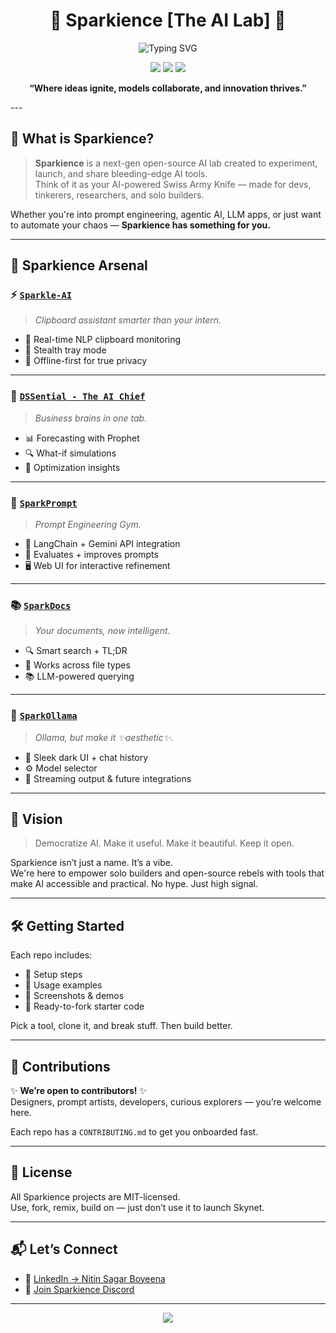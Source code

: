 <h1 align="center">🚀 Sparkience [The AI Lab] 🔬</h1>

<p align="center">
  <img src="https://readme-typing-svg.demolab.com?font=Fira+Code&duration=3000&pause=1000&color=7F00FF&center=true&vCenter=true&width=435&lines=AI+Tools+That+Slap.;Made+by+Nitin+Sagar+Boyeena.;Powering+Next-Gen+AI+Applications." alt="Typing SVG" />
</p>

<p align="center">
  <img src="https://img.shields.io/github/license/Sparkience-AI/Sparkience-AI?style=flat-square&color=informational"/>
  <img src="https://img.shields.io/badge/Contributions-Welcome-6A5ACD?style=flat-square&logo=github"/>
  <img src="https://img.shields.io/badge/Built%20with-%F0%9F%92%A1AI-blueviolet?style=flat-square"/>
</p>

<p align="center">
  <strong>“Where ideas ignite, models collaborate, and innovation thrives.”</strong>
</p>
---

## 🧬 What is Sparkience?

> **Sparkience** is a next-gen open-source AI lab created to experiment, launch, and share bleeding-edge AI tools.  
> Think of it as your AI-powered Swiss Army Knife — made for devs, tinkerers, researchers, and solo builders.

Whether you're into prompt engineering, agentic AI, LLM apps, or just want to automate your chaos — **Sparkience has something for you.**

---

## 🚀 Sparkience Arsenal

### ⚡ [`Sparkle-AI`](https://github.com/Sparkience-AI/Sparkle-AI)
> *Clipboard assistant smarter than your intern.*

- 🧠 Real-time NLP clipboard monitoring  
- 👻 Stealth tray mode  
- 📴 Offline-first for true privacy

---

### 🧠 [`DSSential - The AI Chief`](https://github.com/Sparkience-AI/DSSential-The-AI-Chief)
> *Business brains in one tab.*

- 📊 Forecasting with Prophet  
- 🔍 What-if simulations  
- 🎯 Optimization insights

---

### 🧪 [`SparkPrompt`](https://github.com/Sparkience-AI/SparkPrompt)
> *Prompt Engineering Gym.*

- 🧪 LangChain + Gemini API integration  
- 🧠 Evaluates + improves prompts  
- 🖥️ Web UI for interactive refinement

---

### 📚 [`SparkDocs`](https://github.com/Sparkience-AI/SparkDocs)
> *Your documents, now intelligent.*

- 🔍 Smart search + TL;DR  
- 📂 Works across file types  
- 📚 LLM-powered querying

---

### 💬 [`SparkOllama`](https://github.com/Sparkience-AI/SparkOllama)
> *Ollama, but make it ✨aesthetic✨.*

- 🌌 Sleek dark UI + chat history  
- ⚙️ Model selector  
- 🔮 Streaming output & future integrations

---

## 🌟 Vision

> Democratize AI. Make it useful. Make it beautiful. Keep it open.

Sparkience isn’t just a name. It’s a vibe.  
We're here to empower solo builders and open-source rebels with tools that make AI accessible and practical. No hype. Just high signal.

---

## 🛠️ Getting Started

Each repo includes:
- 🔧 Setup steps
- 👀 Usage examples
- 🚀 Screenshots & demos
- 💾 Ready-to-fork starter code

Pick a tool, clone it, and break stuff. Then build better.

---

## 🤝 Contributions

✨ **We’re open to contributors!** ✨  
Designers, prompt artists, developers, curious explorers — you’re welcome here.

Each repo has a `CONTRIBUTING.md` to get you onboarded fast.

---

## 📄 License

All Sparkience projects are MIT-licensed.  
Use, fork, remix, build on — just don’t use it to launch Skynet.

---

## 📬 Let’s Connect

- 📧 [LinkedIn → Nitin Sagar Boyeena](https://www.linkedin.com/in/nitin-sagar-boyeena/)
- 💬 [Join Sparkience Discord](https://discord.gg/HKscyfKb)

---

<p align="center">
  <img src="https://capsule-render.vercel.app/api?type=waving&color=gradient&height=150&section=footer&text=Built%20with%20❤️%20by%20Sparkience%20AI%20Lab&fontSize=18" />
</p>
